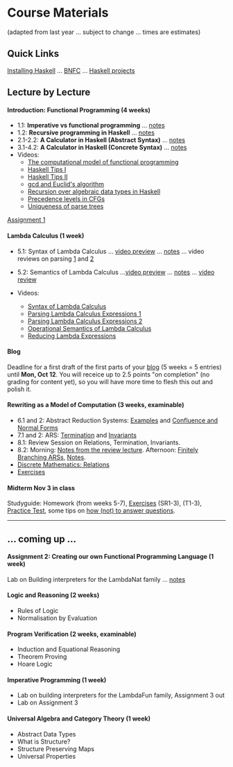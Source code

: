 
# Course Materials

(adapted from last year ... subject to change ... times are estimates)

## Quick Links

[Installing Haskell](https://hackmd.io/@alexhkurz/Hk86XnCzD) ... [BNFC](BNFC-installation.md) ... [Haskell projects](haskell-projects.md)

## Lecture by Lecture

#### Introduction: Functional Programming (4 weeks)

- 1.1: **Imperative vs functional programming**  ... [notes](https://hackmd.io/@alexhkurz/SJKWvna6U)
- 1.2: **Recursive programming in Haskell** ... [notes](https://hackmd.io/@alexhkurz/H1jUka4Gv)  
- 2.1-2.2: **A Calculator in Haskell (Abstract Syntax)** ... [notes](https://hackmd.io/@alexhkurz/SyxKCkR6U)
- 3.1-4.2: **A Calculator in Haskell (Concrete Syntax)** ...  [notes](https://hackmd.io/@alexhkurz/HJVtVl068)
- Videos:
  - [The computational model of functional programming](https://youtu.be/u_OMwv8tDVg)
  - [Haskell Tips I](https://youtu.be/wj0j2HjMw6w)
  - [Haskell Tips II](https://youtu.be/naNLE4GLrTo)
  - [gcd and Euclid's algorithm](https://youtu.be/ZcJMj0antos)
  - [Recursion over algebraic data types in Haskell](https://youtu.be/2YLfJvOtLwA)
  - [Precedence levels in CFGs](https://youtu.be/jf1xhZSpCvg)  
  - [Uniqueness of parse trees](https://youtu.be/3ZLkPwB_c9g) 

[Assignment 1](assignments.md) 


#### Lambda Calculus (1 week)

- 5.1: Syntax of Lambda Calculus ... [video preview](https://youtu.be/D0kH1BpNr14) ... [notes](https://hackmd.io/@alexhkurz/S1D0yP8Bw) ... video reviews on parsing [1](https://youtu.be/eYstx7uuE6c) and [2](https://youtu.be/yls1NEUlzZA)
- 5.2: Semantics of Lambda Calculus ...[video preview](https://youtu.be/h4aT42t7v9c) ... [notes](https://hackmd.io/@alexhkurz/H1e4Nv8Bv) ... [video review](https://youtu.be/for3Meg1Lbc)

- Videos:
  - [Syntax of Lambda Calculus](https://youtu.be/D0kH1BpNr14)
  - [Parsing Lambda Calculus Expressions 1](https://youtu.be/eYstx7uuE6c)
  - [Parsing Lambda Calculus Expressions 2](https://youtu.be/yls1NEUlzZA)
  - [Operational Semantics of Lambda Calculus](https://youtu.be/h4aT42t7v9c)
  - [Reducing Lambda Expressions](https://youtu.be/for3Meg1Lbc)

#### Blog

Deadline for a first draft of the first parts of your [blog](blog.md) (5 weeks = 5 entries) until **Mon, Oct 12**. You will receice up to 2.5 points "on completion" (no grading for content yet), so you will have more time to flesh this out and polish it.

#### Rewriting as a Model of Computation (3 weeks, examinable)

- 6.1 and 2: Abstract Reduction Systems: [Examples](https://hackmd.io/@alexhkurz/BJfvFVK8v) and [Confluence and Normal Forms](https://hackmd.io/@alexhkurz/r1hRZaG8v)    
- 7.1 and 2: ARS: [Termination](https://hackmd.io/@alexhkurz/BJoZF44Iw) and [Invariants](https://hackmd.io/@alexhkurz/BkMoUhXvD)
- 8.1: Review Session on Relations, Termination, Invariants. 
- 8.2: Morning: [Notes from the review lecture](https://github.com/alexhkurz/programming-languages-2020/blob/master/resources/PL2020-Oct%2022-morning.pdf). Afternoon: [Finitely Branching ARSs](https://hackmd.io/@alexhkurz/rkX-t-HdH), [Notes](https://github.com/alexhkurz/programming-languages-2020/blob/master/resources/PL2020-Oct%2022-afternoon.pdf).
- [Discrete Mathematics: Relations](https://hackmd.io/@alexhkurz/SJ1cc-dDr)
- [Exercises](https://hackmd.io/@alexhkurz/BJ23jmpIw)

#### Midterm Nov 3 in class

Studyguide: Homework (from weeks 5-7), [Exercises](https://hackmd.io/@alexhkurz/BJ23jmpIw) (SR1-3), (T1-3), [Practice Test](exams/midterm-practice-test.pdf), some tips on [how (not) to answer questions](https://hackmd.io/@alexhkurz/HktZpo2DP).

---

## ... coming up ... 

#### Assignment 2: Creating our own Functional Programming Language (1 week)

Lab on Building interpreters for the LambdaNat family ... [notes](https://github.com/alexhkurz/programming-languages-2020/blob/master/Lab1-Lambda-Calculus/README.md)


#### Logic and Reasoning (2 weeks)


- Rules of Logic
- Normalisation by Evaluation

#### Program Verification (2 weeks, examinable)

 - Induction and Equational Reasoning
 - Theorem Proving
 - Hoare Logic

#### Imperative Programming (1 week)

- Lab on building interpreters for the LambdaFun family, Assignment 3 out
- Lab on Assignment 3

#### Universal Algebra and Category Theory (1 week)

 - Abstract Data Types
 - What is Structure?
 - Structure Preserving Maps
 - Universal Properties

